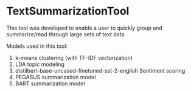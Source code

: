 # TextSummarizationTool

This tool was developed to enable a user to quickly group and summarize/read through large sets of text data.

Models used in this tool:
1. k-means clustering (with TF-IDF vectorization)
2. LDA topic modeling
3. distilbert-base-uncased-finetuned-sst-2-english Sentiment scoring
4. PEGASUS summarization model
5. BART summarization model

